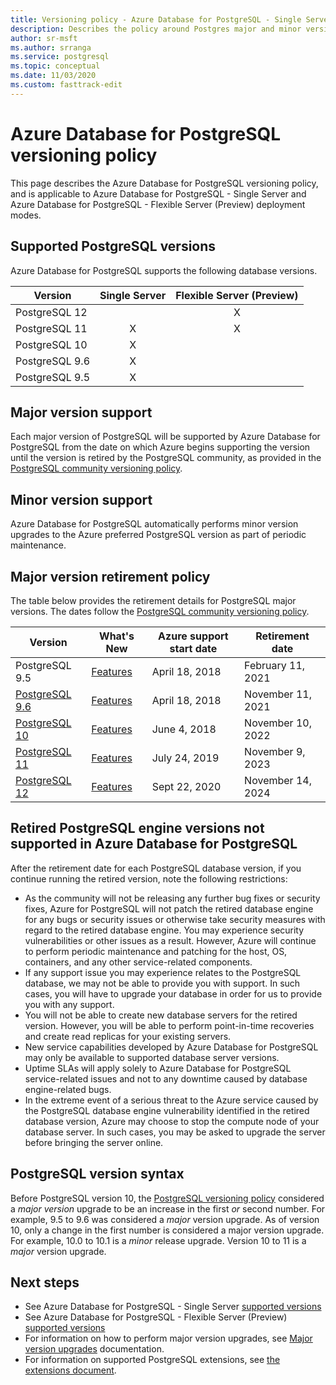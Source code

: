 ```yaml
---
title: Versioning policy - Azure Database for PostgreSQL - Single Server and Flexible Server (Preview)
description: Describes the policy around Postgres major and minor versions in Azure Database for PostgreSQL - Single Server.
author: sr-msft
ms.author: srranga
ms.service: postgresql
ms.topic: conceptual
ms.date: 11/03/2020
ms.custom: fasttrack-edit
---
```

# Azure Database for PostgreSQL versioning policy

This page describes the Azure Database for PostgreSQL versioning policy, and is applicable to Azure Database for PostgreSQL - Single Server and Azure Database for PostgreSQL - Flexible Server (Preview) deployment modes.

## Supported  PostgreSQL versions

Azure Database for PostgreSQL supports the following database versions.

| Version | Single Server | Flexible Server (Preview) |
| ----- | :------: | :----: |
| PostgreSQL 12 |  | X  | 
| PostgreSQL 11 | X | X |
| PostgreSQL 10 | X |  |
| PostgreSQL 9.6 | X |  |
| PostgreSQL 9.5 | X |  |

## Major version support
Each major version of PostgreSQL will be supported by Azure Database for PostgreSQL from the date on which Azure begins supporting the version until the version is retired by the PostgreSQL community, as provided in the [PostgreSQL community versioning policy](https://www.postgresql.org/support/versioning/).

## Minor version support
Azure Database for PostgreSQL automatically performs minor version upgrades to the Azure preferred PostgreSQL version as part of periodic maintenance. 

## Major version retirement policy
The table below provides the retirement details for PostgreSQL major versions. The dates follow the [PostgreSQL community versioning policy](https://www.postgresql.org/support/versioning/).

| Version | What's New | Azure support start date | Retirement date|
| ----- | ----- | ------ | ----- |
| PostgreSQL 9.5| [Features](https://www.postgresql.org/docs/9.5/release-9-5.html)  | April 18, 2018	| February 11, 2021
| [PostgreSQL 9.6](https://www.postgresql.org/about/news/postgresql-96-released-1703/) | [Features](https://wiki.postgresql.org/wiki/NewIn96) | April 18, 2018	| November 11, 2021
| [PostgreSQL 10](https://www.postgresql.org/about/news/postgresql-10-released-1786/) | [Features](https://wiki.postgresql.org/wiki/New_in_postgres_10) | June 4, 2018	| November 10, 2022
| [PostgreSQL 11](https://www.postgresql.org/about/news/postgresql-11-released-1894/) | [Features](https://www.postgresql.org/docs/11/release-11.html) | July 24, 2019	| November 9, 2023
| [PostgreSQL 12](https://www.postgresql.org/about/news/postgresql-12-released-1976/) | [Features](https://www.postgresql.org/docs/12/release-12.html) | Sept 22, 2020 	| November 14, 2024

## Retired PostgreSQL engine versions not supported in Azure Database for PostgreSQL

After the retirement date for each PostgreSQL database version, if you continue running the retired version, note the following restrictions:
- As the community will not be releasing any further bug fixes or security fixes, Azure for PostgreSQL will not patch the retired database engine for any bugs or security issues or otherwise take security measures with regard to the retired database engine. You may experience security vulnerabilities or other issues as a result. However, Azure will continue to perform periodic maintenance and patching for the host, OS, containers, and any other service-related components.
- If any support issue you may experience relates to the PostgreSQL database, we may not be able to provide you with support. In such cases, you will have to upgrade your database in order for us to provide you with any support.
- You will not be able to create new database servers for the retired version. However, you will be able to perform point-in-time recoveries and create read replicas for your existing servers.
- New service capabilities developed by Azure Database for PostgreSQL may only be available to supported database server versions.
- Uptime SLAs will apply solely to Azure Database for PostgreSQL service-related issues and not to any downtime caused by database engine-related bugs.  
- In the extreme event of a serious threat to the Azure service caused by the PostgreSQL database engine vulnerability identified in the retired database version, Azure may choose to stop the compute node of your database server. In such cases, you may be asked to upgrade the server before bringing the server online.

## PostgreSQL version syntax
Before PostgreSQL version 10, the [PostgreSQL versioning policy](https://www.postgresql.org/support/versioning/) considered a _major version_ upgrade to be an increase in the first _or_ second number. For example, 9.5 to 9.6 was considered a _major_ version upgrade. As of version 10, only a change in the first number is considered a major version upgrade. For example, 10.0 to 10.1 is a _minor_ release upgrade. Version 10 to 11 is a _major_ version upgrade.

## Next steps
- See Azure Database for PostgreSQL - Single Server [supported versions](./concepts-supported-versions.md)
- See Azure Database for PostgreSQL - Flexible Server (Preview) [supported versions](flexible-server/concepts-supported-versions.md)
- For information on how to perform major version upgrades, see [Major version upgrades](how-to-upgrade-using-dump-and-restore.md) documentation.
- For information on supported PostgreSQL extensions, see [the extensions document](concepts-extensions.md).
